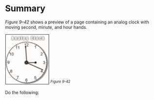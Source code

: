 # Summary

*Figure 9–42* shows a preview of a page containing an analog clock with moving second, minute,  and hour hands. 

![A screenshot of an H T M L page displays the image of an analog clock with second, minutes, and hour’s hands.](../assets/C1JVL5W3RXWtlX550fkl.png)
<sup>*Figure 9-42*</sup>

Do the following: